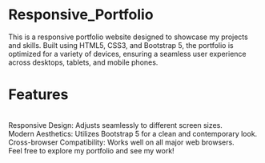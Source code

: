 # Responsive_Portfolio
This is a responsive portfolio website designed to showcase my projects and skills. Built using HTML5, CSS3, and Bootstrap 5, the portfolio is optimized for a variety of devices, ensuring a seamless user experience across desktops, tablets, and mobile phones.
<br>
# Features
<br>
Responsive Design: Adjusts seamlessly to different screen sizes.
<br>
Modern Aesthetics: Utilizes Bootstrap 5 for a clean and contemporary look.
<br>
Cross-browser Compatibility: Works well on all major web browsers.
<br>
Feel free to explore my portfolio and see my work!
